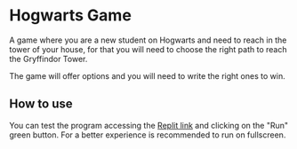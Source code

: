 # Hogwarts Game
A game where you are a new student on Hogwarts and need to reach in the tower of your house, for that you will need to choose the right path to reach the Gryffindor Tower.

The game will offer options and you will need to write the right ones to win.

## How to use
You can test the program accessing the [Replit link](https://replit.com/@LukCnt/hogwarts-game?v=1) and clicking on the "Run" green button. For a better experience is recommended to run on fullscreen.
